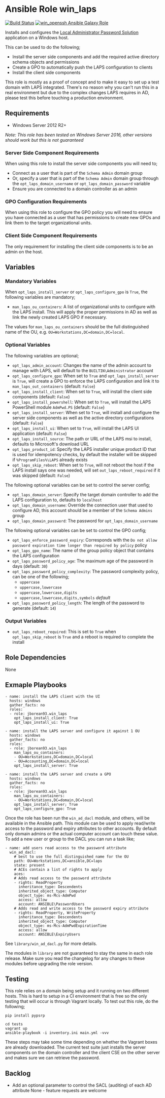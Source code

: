 # Ansible Role win_laps

[![Build Status](https://travis-ci.org/jborean93/ansible-role-win_laps.svg?branch=master)](https://travis-ci.org/jborean93/ansible-role-win_laps)
[![win_openssh Ansible Galaxy Role](https://img.shields.io/ansible/role/xxxxx.svg)](https://galaxy.ansible.com/jborean93/win_laps)

Installs and configures the [Local Administrator Password Solution](https://technet.microsoft.com/en-us/mt227395.aspx)
application on a Windows host.

This can be used to do the following;

* Install the server side components and add the required active directory schema objects and permissions
* Create a GPO to automatically push the LAPS configuration to clients
* Install the client side components

This role is mostly as a proof of concept and to make it easy to set up a test
domain with LAPS integrated. There's no reason why you can't run this in a real
environment but due to the complex changes LAPS requires in AD, please test
this before touching a production environment.


## Requirements

* Windows Server 2012 R2+

_Note: This role has been tested on Windows Server 2016, other versions should work but this is not guaranteed_

### Server Side Component Requirements

When using this role to install the server side components you will need to;

* Connect as a user that is part of the `Schema Admin` domain group
* Or, specify a user that is part of the `Schema Admin` domain group through the `opt_laps_domain_username` or `opt_laps_domain_password` variable
* Ensure you are connected to a domain controller as an admin

### GPO Configuration Requirements

When using this role to configure the GPO policy you will need to ensure you
have connected as a user that has permissions to create new GPOs and link them
to the target organizational units.

### Client Side Component Requirements

The only requirement for installing the client side components is to be an
admin on the host.


## Variables

### Mandatory Variables

When `opt_laps_install_server` or `opt_laps_configure_gpo` is `True`, the
following variables are mandatory;

* `man_laps_ou_containers`: A list of organizational units to configure with the LAPS install. This will apply the proper permissions in AD as well as link the newly created LAPS GPO if necessary.

The values for `man_laps_ou_containers` should be the full distinguished name
of the OU, e.g. `OU=Workstations,DC=domain,DC=local`.

### Optional Variables

The following variables are optional;

* `opt_laps_admin_account`: Changes the name of the admin account to manage with LAPS, will default to the `BUILTIN\Administrator` account
* `opt_laps_configure_gpo`: When set to `True` and `opt_laps_install_server` is `True`, will create a GPO to enforce the LAPS configuration and link it to `man_laps_out_containers` (default: `False`)
* `opt_laps_install_client`: When set to `True`, will install the client side components (default: `False`)
* `opt_laps_install_powershell`: When set to `True`, will install the LAPS PowerShell module `AdmPwd.PS` (default: `False`)
* `opt_laps_install_server`: When set to `True`, will install and configure the server side components as well as the active directory configurations (default: `False`)
* `opt_laps_install_ui`: When set to `True`, will install the LAPS UI application (default: `False`)
* `opt_laps_install_source`: The path or URL of the LAPS msi to install, defaults to Microsoft's download URL
* `opt_laps_product_id`: Specify the LAPS installer unique product ID that is used for idempotency checks, by default the installer will be skipped if `%ProgramFiles%\LAPS` already exists
* `opt_laps_skip_reboot`: When set to `True`, will not reboot the host if the LAPS install says one was needed, will set `out_laps_reboot_required` if it was skipped (default: `False`)

The following optional variables can be set to control the server config;

* `opt_laps_domain_server`: Specify the target domain controller to add the LAPS configuration to, defaults to `localhost`
* `opt_laps_domain_username`: Override the connection user that used to configure AD, this account should be a member of the `Schema Admins` group
* `opt_laps_domain_password`: The password for `opt_laps_domain_username`

The following optional variables can be set to control the GPO config;

* `opt_laps_enforce_password_expiry`: Corresponds with the `Do not allow password expiration time longer than required by policy` policy
* `opt_laps_gpo_name`: The name of the group policy object that contains the LAPS configuration
* `opt_laps_password_policy_age`: The maximum age of the password in days (default: `30`)
* `opt_laps_password_policy_complexity`: The password complexity policy, can be one of the following;
    * `uppercase`
    * `uppercase,lowercase`
    * `uppercase,lowercase,digits`
    * `uppercase,lowercase,digits,symbols` *default*
* `opt_laps_password_policy_length`: The length of the password to generate (default: `14`)

### Output Variables

* `out_laps_reboot_required`: This is set to `True` when `opt_laps_skip_reboot` is `True` and a reboot is required to complete the install


## Role Dependencies

None


## Exmaple Playbooks

```
- name: install the LAPS client with the UI
  hosts: windows
  gather_facts: no
  roles:
  - role: jborean93.win_laps
    opt_laps_install_client: True
    opt_laps_install_ui: True

- name: install the LAPS server and configure it against 1 OU
  hosts: windows
  gather_facts: no
  roles:
  - role: jborean93.win_laps
    man_laps_ou_containers:
    - OU=Workstations,DC=domain,DC=local
    - OU=Accounting,DC=domain,DC=local
    opt_laps_install_server: True

- name: install the LAPS server and create a GPO
  hosts: windows
  gather_facts: no
  roles:
  - role: jborean93.win_laps
    man_laps_ou_containers:
    - OU=Workstations,DC=domain,DC=local
    opt_laps_install_server; True
    opt_laps_configure_gpo: True
```

Once the role has been run the `win_ad_dacl` module, and others, will be
available in the Ansible path. This module can be used to apply read/write
access to the password and expiry attributes to other accounts. By default
only domain admins or the actual computer account can touch these value. To add
a new user or group to the DACL you can run a task like;

```
- name: add users read access to the password attribute
  win_ad_dacl:
    # best to use the full distinguished name for the OU
    path: OU=Workstations,DC=ansible,DC=laps
    state: present
    # ACEs contain a list of rights to apply
    aces:
    # Adds read access to the password attribute
    - rights: ReadProperty
      inheritance_type: Descendents
      inherited_object_type: Computer
      object_type: ms-Mcs-AdmPwd
      access: allow
      account: ANSIBLE\PasswordUsers
    # Adds read and write access to the password expiry attribute
    - rights: ReadProperty, WriteProperty
      inheritance_type: Descendents
      inherited_object_type: Computer
      object_type: ms-Mcs-AdmPwdExpirationTime
      access: allow
      account: ANSIBLE\ExpiryUsers
```

See `library/win_ad_dacl.py` for more details.

The modules in `library` are not guaranteed to stay the same in each role
release. Make sure you read the changelog for any changes to these modules
before upgrading the role version.


## Testing

This role relies on a domain being setup and it running on two different hosts.
This is hard to setup in a CI environment that is free so the only testing that
will occur is through Vagrant locally. To test out this role, do the following;

```
pip install pypsrp

cd tests
vagrant up
ansible-playbook -i inventory.ini main.yml -vvv
```

These steps may take some time depending on whether the Vagrant boxes are
already downloaded. The current test suite just installs the server components
on the domain controller and the client CSE on the other server and makes sure
we can retrieve the password.


## Backlog

* Add an optional parameter to control the SACL (auditing) of each AD attribute
None - feature requests are welcome
